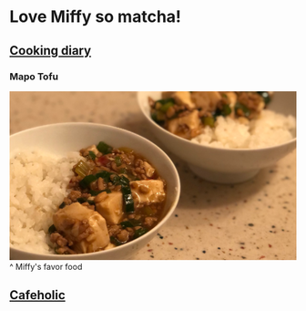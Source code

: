 # Love Miffy so matcha!

## [Cooking diary](https://c377606.github.io/Pidan/HTML/Cookingdiary.html)

### Mapo Tofu
![image](https://raw.githubusercontent.com/c377606/Pidan/gh-pages/mapo.png)
^ Miffy's favor food

## [Cafeholic](https://github.com/c377606/Pidan/blob/gh-pages/Cookingdiary.md#love-miffy-so-matcha)
